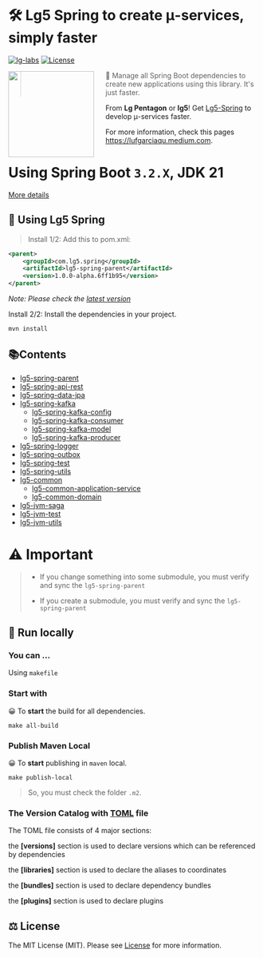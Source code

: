 # 🛠️ Lg5 Spring to create μ-services, simply faster

[![lg-labs][0]][1]
[![License][2]][LIC]

<img src="https://avatars.githubusercontent.com/u/105936384?s=400&u=290ae673580a956864a07d4aef8e4448372a836b&v=4" align="left" width="172px" height="172px"/>
<img align="left" width="0" height="172px" hspace="10"/>

> 👋 Manage all Spring Boot dependencies to create new applications using this library. It's just faster.
>

From **Lg Pentagon** or **lg5**! Get [Lg5-Spring][4] to develop μ-services faster.

For more information, check this pages https://lufgarciaqu.medium.com.
<h1></h1>

# Using Spring Boot `3.2.X`, JDK 21

[More details][4]

## 🚀 Using Lg5 Spring

> Install 1/2: Add this to pom.xml:

```xml
<parent>
    <groupId>com.lg5.spring</groupId>
    <artifactId>lg5-spring-parent</artifactId>
    <version>1.0.0-alpha.6ff1b95</version>
</parent>   
```
_Note: Please check the [latest version][5]_

Install 2/2: Install the dependencies in your project.

```bash
mvn install
```




## 📚Contents

* [lg5-spring-parent](lg5-spring-parent)
* [lg5-spring-api-rest](lg5-spring-api-rest)
* [lg5-spring-data-jpa](lg5-spring-data-jpa)
* [lg5-spring-kafka](lg5-spring-kafka)
    * [lg5-spring-kafka-config](lg5-spring-kafka%2Flg5-spring-kafka-config)
    * [lg5-spring-kafka-consumer](lg5-spring-kafka%2Flg5-spring-kafka-consumer)
    * [lg5-spring-kafka-model](lg5-spring-kafka%2Flg5-spring-kafka-model)
    * [lg5-spring-kafka-producer](lg5-spring-kafka%2Flg5-spring-kafka-producer)
* [lg5-spring-logger](lg5-spring-logger)
* [lg5-spring-outbox](lg5-spring-outbox)
* [lg5-spring-test](lg5-spring-test)
* [lg5-spring-utils](lg5-spring-utils)
* [lg5-common](lg5-common)
    * [lg5-common-application-service](lg5-common%2Flg5-common-application-service)
    * [lg5-common-domain](lg5-common%2Flg5-common-domain)
* [lg5-jvm-saga](lg5-jvm-saga)
* [lg5-jvm-test](lg5-jvm-test)
* [lg5-jvm-utils](lg5-jvm-utils)

# ⚠️ Important

> * If you change something into some submodule, you must verify and sync the `lg5-spring-parent`
>
> * If you create a submodule, you must verify and sync the `lg5-spring-parent`
> 

## 🚀 Run locally


### You can ...

Using `makefile`

### Start with

😀 To **start** the build for all dependencies.

```shell
make all-build
```

### Publish Maven Local

😀 To **start** publishing in `maven` local.

```shell
make publish-local
```

> So, you must check the folder `.m2`.


### The Version Catalog with [TOML][6] file


The TOML file consists of 4 major sections:

the **[versions]** section is used to declare versions which can be referenced by dependencies

the **[libraries]** section is used to declare the aliases to coordinates

the **[bundles]** section is used to declare dependency bundles

the **[plugins]** section is used to declare plugins

## ⚖️ License

The MIT License (MIT). Please see [License][LIC] for more information.


[0]: https://img.shields.io/badge/LgLabs-community-blue?style=flat-square

[1]: https://lufgarciaqu.medium.com

[2]: https://img.shields.io/badge/license-MIT-green?style=flat-square

[4]: https://github.com/lg-labs-pentagon/lg5-spring/README.md

[5]: https://github.com/lg-labs-pentagon/lg5-spring/packages/2125499

[6]: https://docs.gradle.org/current/userguide/platforms.html




[LIC]: LICENSE

[img1]: https://github.com/lg-labs-pentagon/lg-labs-boot-parent/assets/105936384/31c27db8-1e77-478d-a38e-7acf6ba2571c






